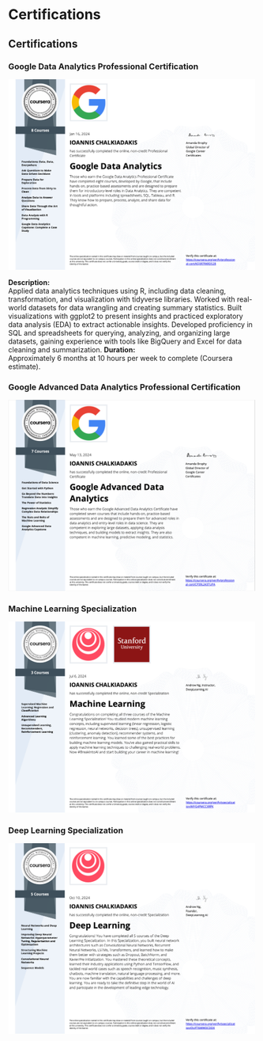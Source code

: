 # Certifications

## Certifications

### Google Data Analytics Professional Certification

<a href="PDF/Coursera%20KQ3R7RKRDS28.pdf">
  <img src="Images/data%20analytics.png" alt="Google Data Analytics Certification" width="500">
</a>

**Description:**  
Applied data analytics techniques using R, including data cleaning, transformation, and visualization with tidyverse libraries. Worked with real-world datasets for data wrangling and creating summary statistics. Built visualizations with ggplot2 to present insights and practiced exploratory data analysis (EDA) to extract actionable insights. Developed proficiency in SQL and spreadsheets for querying, analyzing, and organizing large datasets, gaining experience with tools like BigQuery and Excel for data cleaning and summarization.
**Duration:**  
Approximately 6 months at 10 hours per week to complete (Coursera estimate).

### Google Advanced Data Analytics Professional Certification

<a href="PDF/Coursera%20CP39L243TUPA-2.pdf">
  <img src="Images/advanced%20data%20analytics.png" alt="Google Advanced Data Analytics Certification" width="500">
</a>



### Machine Learning Specialization

<a href="PDF/Coursera%20MYG4PMCCXRPK-2.pdf">
  <img src="Images/machine%20learning.png" alt="Machine Learning Specialization" width="500">
</a>


### Deep Learning Specialization

<a href="PDF/Coursera%20OUFT6MWOCDDX.pdf">
  <img src="Images/deep%20learning.png" alt="Deep Learning Specialization" width="500">
</a>

